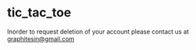 # tic_tac_toe

Inorder to request deletion of your account please contact us at graphitesin@gmail.com
